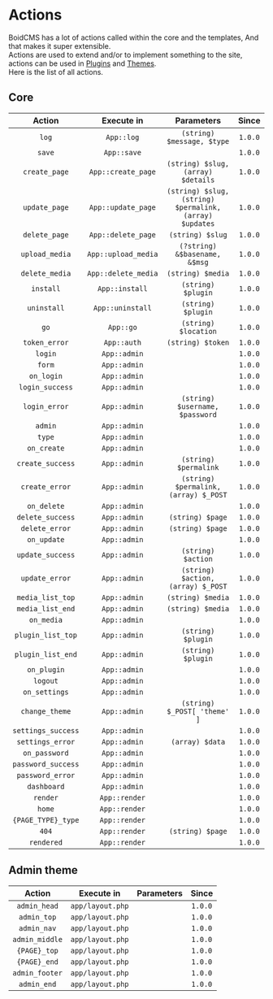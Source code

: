 # Actions
BoidCMS has a lot of actions called within the core and the templates, And that makes it super extensible.     
Actions are used to extend and/or to implement something to the site, actions can be used in [Plugins](plugins/) and [Themes](themes/).       
Here is the list of all actions.

## Core

|         Action       |    Execute in    |               Parameters           |   Since  |
| :------------------: | :--------------: | :--------------------------------: | :------: |
|         `log`        |    `App::log`    |     `(string) $message, $type`     |  `1.0.0` |
|         `save`       |    `App::save`   |                                    |  `1.0.0` |
|      `create_page`   |`App::create_page`|  `(string) $slug, (array) $details`|  `1.0.0` |
|      `update_page`   |`App::update_page`| `(string) $slug, (string) $permalink, (array) $updates`|  `1.0.0` |
|      `delete_page`   |`App::delete_page`|           `(string) $slug`         |  `1.0.0` |
|     `upload_media`   |`App::upload_media`|   `(?string) &$basename, &$msg`   |  `1.0.0` |
|     `delete_media`   |`App::delete_media`|         `(string) $media`         |  `1.0.0` |
|       `install`      |  `App::install`  |        `(string) $plugin`          |  `1.0.0` |
|      `uninstall`     | `App::uninstall` |        `(string) $plugin`          |  `1.0.0` |
|          `go`        |     `App::go`    |       `(string) $location`         |  `1.0.0` |
|     `token_error`    |    `App::auth`   |         `(string) $token`          |  `1.0.0` |
|         `login`      |   `App::admin`   |                                    |  `1.0.0` |
|         `form`       |   `App::admin`   |                                    |  `1.0.0` |
|       `on_login`     |   `App::admin`   |                                    |  `1.0.0` |
|    `login_success`   |   `App::admin`   |                                    |  `1.0.0` |
|     `login_error`    |   `App::admin`   |  `(string) $username, $password`   |  `1.0.0` |
|        `admin`       |   `App::admin`   |                                    |  `1.0.0` |
|         `type`       |   `App::admin`   |                                    |  `1.0.0` |
|      `on_create`     |   `App::admin`   |                                    |  `1.0.0` |
|    `create_success`  |   `App::admin`   |       `(string) $permalink`        |  `1.0.0` |
|     `create_error`   |   `App::admin`   |`(string) $permalink, (array) $_POST`|  `1.0.0` |
|      `on_delete`     |   `App::admin`   |                                    |  `1.0.0` |
|   `delete_success`   |   `App::admin`   |          `(string) $page`          |  `1.0.0` |
|    `delete_error`    |   `App::admin`   |          `(string) $page`          |  `1.0.0` |
|      `on_update`     |   `App::admin`   |                                    |  `1.0.0` |
|    `update_success`  |   `App::admin`   |         `(string) $action`         |  `1.0.0` |
|     `update_error`   |   `App::admin`   | `(string) $action, (array) $_POST` |  `1.0.0` |
|    `media_list_top`  |   `App::admin`   |          `(string) $media`         |  `1.0.0` |
|    `media_list_end`  |   `App::admin`   |          `(string) $media`         |  `1.0.0` |
|      `on_media`      |   `App::admin`   |                                    |  `1.0.0` |
|   `plugin_list_top`  |   `App::admin`   |         `(string) $plugin`         |  `1.0.0` |
|   `plugin_list_end`  |   `App::admin`   |         `(string) $plugin`         |  `1.0.0` |
|      `on_plugin`     |   `App::admin`   |                                    |  `1.0.0` |
|        `logout`      |   `App::admin`   |                                    |  `1.0.0` |
|     `on_settings`    |   `App::admin`   |                                    |  `1.0.0` |
|    `change_theme`    |   `App::admin`   |     `(string) $_POST[ 'theme' ]`   |  `1.0.0` |
|  `settings_success`  |   `App::admin`   |                                    |  `1.0.0` |
|   `settings_error`   |   `App::admin`   |          `(array) $data`           |  `1.0.0` |
|     `on_password`    |   `App::admin`   |                                    |  `1.0.0` |
|  `password_success`  |   `App::admin`   |                                    |  `1.0.0` |
|   `password_error`   |   `App::admin`   |                                    |  `1.0.0` |
|      `dashboard`     |   `App::admin`   |                                    |  `1.0.0` |
|       `render`       |   `App::render`  |                                    |  `1.0.0` |
|        `home`        |   `App::render`  |                                    |  `1.0.0` |
|   `{PAGE_TYPE}_type` |   `App::render`  |                                    |  `1.0.0` |
|         `404`        |   `App::render`  |          `(string) $page`          |  `1.0.0` |
|      `rendered`      |   `App::render`  |                                    |  `1.0.0` |


## Admin theme

|       Action      |      Execute in     |  Parameters  |  Since  |
| :---------------: | :-----------------: | :----------: | :-----: |
|    `admin_head`   |   `app/layout.php`  |              | `1.0.0` |
|     `admin_top`   |   `app/layout.php`  |              | `1.0.0` |
|     `admin_nav`   |   `app/layout.php`  |              | `1.0.0` |
|   `admin_middle`  |   `app/layout.php`  |              | `1.0.0` |
|    `{PAGE}_top`   |   `app/layout.php`  |              | `1.0.0` |
|    `{PAGE}_end`   |   `app/layout.php`  |              | `1.0.0` |
|   `admin_footer`  |   `app/layout.php`  |              | `1.0.0` |
|     `admin_end`   |   `app/layout.php`  |              | `1.0.0` |

<!--
## Themes

> :warning: Warning     
> Not all themes support the actions listed below.


-->

